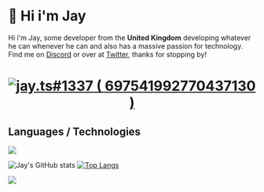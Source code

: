 # 👋 Hi i'm Jay
Hi i'm Jay, some developer from the **United Kingdom** developing whatever he can whenever he can and also has a massive passion for technology.
Find me on [Discord](https://discord.gg/47fWbK5QYB) or over at [Twitter](https://twitter.com/jaytsdev), thanks for stopping by!

<h1 align="center">
   <a href="https://discord.com/users/697541992770437130">
      <img src="https://discord.c99.nl/widget/theme-4/697541992770437130.png" alt="jay.ts#1337 ( 697541992770437130 )"/>
     </a>
</h1>

## Languages / Technologies
<p>
  <a href="https://skillicons.dev">
    <img src="https://skillicons.dev/icons?i=js,ts,html,css,lua,python,nodejs,mongodb,cloudflare" />
  </a>
</p>

![Jay's GitHub stats](https://github-readme-stats.vercel.app/api?username=jaytsdev&show_icons=true&theme=nightowl)
[![Top Langs](https://github-readme-stats.vercel.app/api/top-langs/?username=jaytsdev&layout=donut)](https://github.com/Not-Jayy/github-readme-stats)

<img src="https://cdn.discordapp.com/attachments/1103912751157485570/1121198661901238434/IMG_2244.png">

